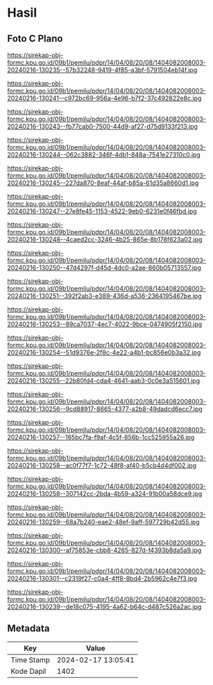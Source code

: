 # Hasil

## Foto C Plano

https://sirekap-obj-formc.kpu.go.id/09b1/pemilu/pdpr/14/04/08/20/08/1404082008003-20240216-130235--57b32248-9419-4f85-a3bf-5791504eb14f.jpg

https://sirekap-obj-formc.kpu.go.id/09b1/pemilu/pdpr/14/04/08/20/08/1404082008003-20240216-130241--c972bc69-956a-4e96-b7f2-37c492822e8c.jpg

https://sirekap-obj-formc.kpu.go.id/09b1/pemilu/pdpr/14/04/08/20/08/1404082008003-20240216-130243--fb77cab0-7500-44d9-af27-d75d9133f213.jpg

https://sirekap-obj-formc.kpu.go.id/09b1/pemilu/pdpr/14/04/08/20/08/1404082008003-20240216-130244--062c3882-346f-4db1-848a-7541e27310c0.jpg

https://sirekap-obj-formc.kpu.go.id/09b1/pemilu/pdpr/14/04/08/20/08/1404082008003-20240216-130245--227da870-8eaf-44af-b85a-61d35a8660d1.jpg

https://sirekap-obj-formc.kpu.go.id/09b1/pemilu/pdpr/14/04/08/20/08/1404082008003-20240216-130247--27e8fe45-1153-4522-9eb0-6231e0f46fbd.jpg

https://sirekap-obj-formc.kpu.go.id/09b1/pemilu/pdpr/14/04/08/20/08/1404082008003-20240216-130248--4caed2cc-3246-4b25-865e-8b178f623a02.jpg

https://sirekap-obj-formc.kpu.go.id/09b1/pemilu/pdpr/14/04/08/20/08/1404082008003-20240216-130250--47d4297f-d45d-4dc0-a2ae-860b05713557.jpg

https://sirekap-obj-formc.kpu.go.id/09b1/pemilu/pdpr/14/04/08/20/08/1404082008003-20240216-130251--392f2ab3-e389-436d-a536-2364195467be.jpg

https://sirekap-obj-formc.kpu.go.id/09b1/pemilu/pdpr/14/04/08/20/08/1404082008003-20240216-130253--89ca7037-4ec7-4022-9bce-0474905f2150.jpg

https://sirekap-obj-formc.kpu.go.id/09b1/pemilu/pdpr/14/04/08/20/08/1404082008003-20240216-130254--51d9376e-2f8c-4e22-a4b1-bc856e0b3a32.jpg

https://sirekap-obj-formc.kpu.go.id/09b1/pemilu/pdpr/14/04/08/20/08/1404082008003-20240216-130255--22b80fd4-cda4-4641-aab3-0c0e3a515601.jpg

https://sirekap-obj-formc.kpu.go.id/09b1/pemilu/pdpr/14/04/08/20/08/1404082008003-20240216-130256--9cd88917-8665-4377-a2b8-49dadcd6ecc7.jpg

https://sirekap-obj-formc.kpu.go.id/09b1/pemilu/pdpr/14/04/08/20/08/1404082008003-20240216-130257--165bc7fa-f9af-4c5f-856b-1cc525955a26.jpg

https://sirekap-obj-formc.kpu.go.id/09b1/pemilu/pdpr/14/04/08/20/08/1404082008003-20240216-130258--ac0f77f7-1c72-48f8-af40-b5cb4d4df002.jpg

https://sirekap-obj-formc.kpu.go.id/09b1/pemilu/pdpr/14/04/08/20/08/1404082008003-20240216-130258--307142cc-2bda-4b59-a324-91b00a58dce9.jpg

https://sirekap-obj-formc.kpu.go.id/09b1/pemilu/pdpr/14/04/08/20/08/1404082008003-20240216-130259--68a7b240-eae2-48ef-9aff-597729b42d55.jpg

https://sirekap-obj-formc.kpu.go.id/09b1/pemilu/pdpr/14/04/08/20/08/1404082008003-20240216-130300--af75853e-cbb8-4265-827d-f4393b8da5a9.jpg

https://sirekap-obj-formc.kpu.go.id/09b1/pemilu/pdpr/14/04/08/20/08/1404082008003-20240216-130301--c2319f27-c0a4-4ff8-8bd4-2b5962c4e7f3.jpg

https://sirekap-obj-formc.kpu.go.id/09b1/pemilu/pdpr/14/04/08/20/08/1404082008003-20240216-130239--de18c075-4195-4a62-b64c-d487c526a2ac.jpg


## Metadata

| Key        | Value               |
| ---------- | ------------------- |
| Time Stamp | 2024-02-17 13:05:41 |
| Kode Dapil | 1402                |



